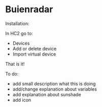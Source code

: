 # Buienradar

Installation:

In HC2 go to:
- Devices
- Add or delete device
- Import virtual device

That is it!

To do:
- add small description what this is doing
- add/change explanation about variables 
- add explanation about sunshade
- add icon
